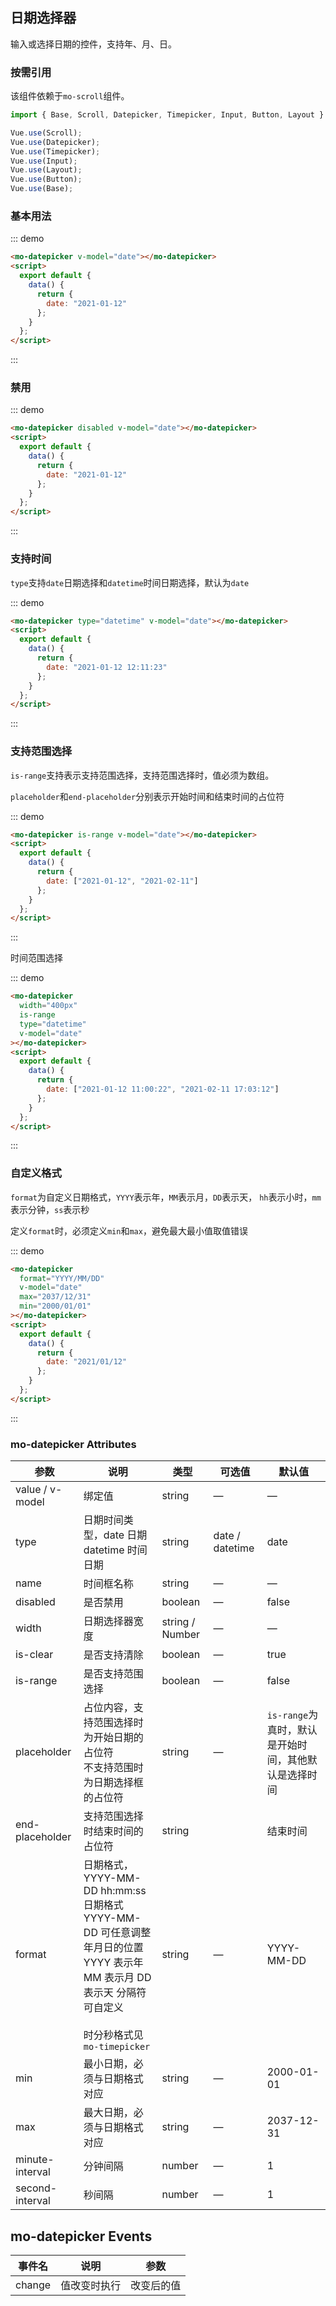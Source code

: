 ## 日期选择器

输入或选择日期的控件，支持年、月、日。
### 按需引用

该组件依赖于`mo-scroll`组件。

```js
import { Base, Scroll, Datepicker, Timepicker, Input, Button, Layout } from "@reasy-team/mo-ui";

Vue.use(Scroll);
Vue.use(Datepicker);
Vue.use(Timepicker);
Vue.use(Input);
Vue.use(Layout);
Vue.use(Button);
Vue.use(Base);
```

### 基本用法

::: demo

```html
<mo-datepicker v-model="date"></mo-datepicker>
<script>
  export default {
    data() {
      return {
        date: "2021-01-12"
      };
    }
  };
</script>
```

:::

### 禁用

::: demo

```html
<mo-datepicker disabled v-model="date"></mo-datepicker>
<script>
  export default {
    data() {
      return {
        date: "2021-01-12"
      };
    }
  };
</script>
```

:::

### 支持时间

`type`支持`date`日期选择和`datetime`时间日期选择，默认为`date`

::: demo

```html
<mo-datepicker type="datetime" v-model="date"></mo-datepicker>
<script>
  export default {
    data() {
      return {
        date: "2021-01-12 12:11:23"
      };
    }
  };
</script>
```

:::

### 支持范围选择

`is-range`支持表示支持范围选择，支持范围选择时，值必须为数组。

`placeholder`和`end-placeholder`分别表示开始时间和结束时间的占位符

::: demo

```html
<mo-datepicker is-range v-model="date"></mo-datepicker>
<script>
  export default {
    data() {
      return {
        date: ["2021-01-12", "2021-02-11"]
      };
    }
  };
</script>
```

:::

时间范围选择

::: demo

```html
<mo-datepicker
  width="400px"
  is-range
  type="datetime"
  v-model="date"
></mo-datepicker>
<script>
  export default {
    data() {
      return {
        date: ["2021-01-12 11:00:22", "2021-02-11 17:03:12"]
      };
    }
  };
</script>
```

:::

### 自定义格式

`format`为自定义日期格式，`YYYY`表示年，`MM`表示月，`DD`表示天， `hh`表示小时，`mm`表示分钟，`ss`表示秒

定义`format`时，必须定义`min`和`max`，避免最大最小值取值错误

::: demo

```html
<mo-datepicker
  format="YYYY/MM/DD"
  v-model="date"
  max="2037/12/31"
  min="2000/01/01"
></mo-datepicker>
<script>
  export default {
    data() {
      return {
        date: "2021/01/12"
      };
    }
  };
</script>
```

:::

### mo-datepicker Attributes

| 参数            | 说明                                                                                                                                                                     | 类型            | 可选值          | 默认值                                               |
| --------------- | ------------------------------------------------------------------------------------------------------------------------------------------------------------------------ | --------------- | --------------- | ---------------------------------------------------- |
| value / v-model | 绑定值                                                                                                                                                                   | string          | —               | —                                                    |
| type            | 日期时间类型，date 日期 <br />datetime 时间日期                                                                                                                          | string          | date / datetime | date                                                 |
| name            | 时间框名称                                                                                                                                                               | string          | —               | —                                                    |
| disabled        | 是否禁用                                                                                                                                                                 | boolean         | —               | false                                                |
| width           | 日期选择器宽度                                                                                                                                                           | string / Number | —               | —                                                    |
| is-clear        | 是否支持清除                                                                                                                                                             | boolean         | —               | true                                                 |
| is-range        | 是否支持范围选择                                                                                                                                                         | boolean         | —               | false                                                |
| placeholder     | 占位内容，支持范围选择时为开始日期的占位符<br />不支持范围时为日期选择框的占位符                                                                                         | string          | —               | `is-range`为真时，默认是开始时间，其他默认是选择时间 |
| end-placeholder | 支持范围选择时结束时间的占位符                                                                                                                                           | string          |                 | 结束时间                                             |
| format          | 日期格式，YYYY-MM-DD hh:mm:ss<br />日期格式 YYYY-MM-DD 可任意调整年月日的位置 <br />YYYY 表示年 MM 表示月 DD 表示天 分隔符可自定义<br /><br />时分秒格式见`mo-timepicker` | string          | —               | YYYY-MM-DD                                           |
| min             | 最小日期，必须与日期格式对应                                                                                                                                             | string          | —               | 2000-01-01                                           |
| max             | 最大日期，必须与日期格式对应                                                                                                                                             | string          | —               | 2037-12-31                                           |
| minute-interval | 分钟间隔                                                                                                                                                                 | number          | —               | 1                                                    |
| second-interval | 秒间隔                                                                                                                                                                   | number          | —               | 1                                                    |

## mo-datepicker Events

| 事件名 | 说明         | 参数       |
| ------ | ------------ | ---------- |
| change | 值改变时执行 | 改变后的值 |
